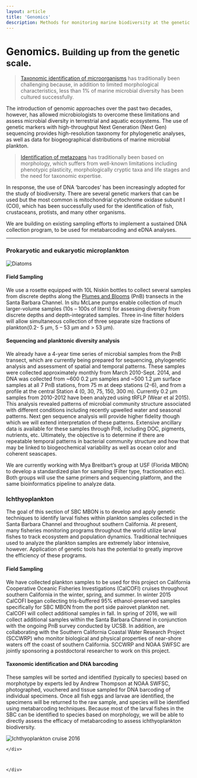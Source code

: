 ```yaml
---
layout: article
title: 'Genomics'
description: Methods for monitoring marine biodiversity at the genetic scale are not yet well developed. The Santa Barbara Channel Marine Biodiversity Observation Network (SBC MBON) is working with genomic samples collected by Plumes and Blooms (PnB) to identify spatial, temporal and phylogenetic patterns in prokaryotic and eukaryotic microplankton. Additionally, pairing of morphological and genomic methods for identification of ichthyoplankton in samples collected by California Cooperative Oceanic Fisheries Investigations (CalCOFI) in 2015 will enable better understanding of relationships which are closely tied to marine biodiversity.
---
```


<div class="row">
	<div class="container">
		<h1 class="page-header">Genomics. <small>Building up from the genetic scale.</small></h1>
		<blockquote><p class="lead"><a href="#microplankton">Taxonomic identification of microorganisms</a> has traditionally been challenging because, in addition to limited morphological characteristics, less than 1% of marine microbial diversity has been cultured successfully.</p></blockquote>
		<p>The introduction of genomic approaches over the past two decades, however, has allowed microbiologists to overcome these limitations and assess microbial diversity in terrestrial and aquatic ecosystems. The use of genetic markers with high-throughput Next Generation (Next Gen) sequencing provides high-resolution taxonomy for phylogenetic analyses, as well as data for biogeographical distributions of marine microbial plankton.</p>
		<blockquote><p class="lead"><a href="#ichthyoplankton">Identification of metazoans</a> has traditionally been based on morphology, which suffers from well-known limitations including phenotypic plasticity, morphologically cryptic taxa and life stages and the need for taxonomic expertise.</p></blockquote>
		<p>In response, the use of DNA ‘barcodes’ has been increasingly adopted for the study of biodiversity. There are several genetic markers that can be used but the most common is mitochondrial cytochrome oxidase subunit I (COI), which has been successfully used for the identification of fish, crustaceans, protists, and many other organisms.
		</p>
		<p>
		We are building on existing sampling efforts to implement a sustained DNA collection program, to be used for metabarcoding and eDNA analyses.</p>
		<hr>
		<div id="microplankton" class="internal-link"></div>
		<h3>Prokaryotic and eukaryotic microplankton</h3>
		<div class="container">
		<div class="col-md-3">
	<img class="img-thumbnnail img-responsive img-center" src="{{site.url}}/img/All/diatoms_reed_800px.jpg" alt="Diatoms">
	    </div>
	    <div class="col-md-9">
		  <h4 class="text-muted">Field Sampling</h4>
		  <p>We use a rosette equipped with 10L Niskin bottles to collect several samples from discrete depths along the <a href="{{site.url}}/research/remote-sensing/#plumes-and-blooms">Plumes and Blooms</a> (PnB) transects in the Santa Barbara Channel. In situ McLane pumps enable collection of much larger-volume samples (10s – 100s of liters) for assessing diversity from discrete depths and depth-integrated samples. Three in-line filter holders will allow simultaneous collection of three separate size fractions of plankton(0.2- 5 µm, 5 – 53 µm and > 53 µm).</p>
		  <h4 class="text-muted">Sequencing and planktonic diversity analysis</h4>
		  <p>We already have a 4-year time series of microbial samples from the PnB transect, which are currently being prepared for sequencing, phylogenetic analysis and assessment of spatial and temporal patterns. These samples were collected approximately monthly from March 2010-Sept. 2014, and DNA was collected from ~600 0.2 µm samples and ~500 1.2 µm surface samples at all 7 PnB stations, from 75 m at deep stations (2-6), and from a profile at the central Station 4 (0, 30, 75, 150, 300 m). Currently 0.2 µm samples from 2010-2012 have been analyzed using tRFLP (Wear et al 2015). This analysis revealed patterns of microbial community structure associated with different conditions including recently upwelled water and seasonal patterns. Next gen sequence analysis will provide higher fidelity though which we will extend interpretation of these patterns. Extensive ancillary data is available for these samples through PnB, including DOC, pigments, nutrients, etc. Ultimately, the objective is to determine if there are repeatable temporal patterns in bacterial community structure and how that may be linked to biogeochemical variability as well as ocean color and coherent seascapes.</p>
		  <p>We are currently working with Mya Breitbart’s group at USF (Florida MBON) to develop a standardized plan for sampling (Filter type, fractionation etc). Both groups will use the same primers and sequencing platform, and the same bioinformatics pipeline to analyze data.</p>
</div>
</div>
				<div id="ichthyoplankton" class="internal-link"></div>
		<h3>Ichthyoplankton</h3>
	<div class="col-md-8">
		<p>The goal of this section of SBC MBON is to develop and apply genetic techniques to identify larval fishes within plankton samples collected in the Santa Barbara Channel and throughout southern California. At present, many fisheries monitoring programs throughout the world utilize larval fishes to track ecosystem and population dynamics. Traditional techniques used to analyze the plankton samples are extremely labor intensive, however. Application of genetic tools has the potential to greatly improve the efficiency of these programs.</p>
		<h4 class="text-muted">Field Sampling</h4>
		<p>We have collected plankton samples to be used for this project on California Cooperative Oceanic Fisheries Investigations (CalCOFI) cruises throughout southern California in the winter, spring, and summer. In winter 2015 CalCOFI began collecting tris-buffered 95% ethanol-preserved samples specifically for SBC MBON from the port side pairovet plankton net. CalCOFI will collect additional samples in fall. In spring of 2016, we will collect additional samples within the Santa Barbara Channel in conjunction with the ongoing PnB survey conducted by UCSB. In addition, are collaborating with the Southern California Coastal Water Research Project (SCCWRP) who monitor biological and physical properties of near-shore waters off the coast of southern California. SCCWRP and NOAA SWFSC are jointly sponsoring a postdoctoral researcher to work on this project.</p>
		<h4 class="text-muted">Taxonomic identification and DNA barcoding</h4>
		<p>These samples will be sorted and identified (typically to species) based on morphotype by experts led by Andrew Thompson at NOAA SWFSC, photographed, vouchered and tissue sampled for DNA barcoding of individual specimens. Once all fish eggs and larvae are identified, the specimens will be returned to the raw sample, and species will be identified using metabarcoding techniques. Because most of the larval fishes in the SBC can be identified to species based on morphology, we will be able to directly assess the efficacy of metabarcoding to assess ichthyoplankton biodiversity.</p>
	</div>
	<div class="col-md-4">
		<img class="img-thumbnnail img-responsive img-center" src="{{site.url}}/img/All/IchthyoplanktonCruise_may2016.JPG" alt="Ichthyoplankton cruise 2016">
 
	</div>
	
	
	
	</div>
</div>